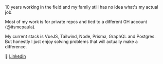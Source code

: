 10 years working in the field and my family still has no idea what's my actual job.

Most of my work is for private repos and tied to a different GH account (@itsmepaula).

My current stack is VueJS, Tailwind, Node, Prisma, GraphQL and Postgres. But honestly I just enjoy solving problems that will actually make a difference.

📝 [Linkedin](https://www.linkedin.com/in/pauladinizz/)
 

<!--
**pauladiniz/pauladiniz** is a ✨ _special_ ✨ repository because its `README.md` (this file) appears on your GitHub profile.

#### 

Here are some ideas to get you started:

- 🔭 I’m currently working on ...
- 🌱 I’m currently learning ...
- 👯 I’m looking to collaborate on ...
- 🤔 I’m looking for help with ...
- 💬 Ask me about ...
- 📫 How to reach me: ...
- 😄 Pronouns: ...
- ⚡ Fun fact: ...
-->
